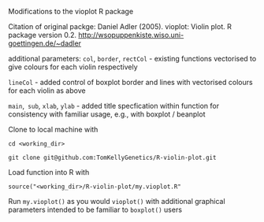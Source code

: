 Modifications to the vioplot R package

Citation of original packge:
Daniel Adler (2005). vioplot: Violin plot. R package version 0.2. http://wsopuppenkiste.wiso.uni-goettingen.de/~dadler

additional parameters:
`col`, `border`, `rectCol` - existing functions vectorised to give colours for each violin respectively

`lineCol` - added control of boxplot border and lines with vectorised colours for each violin as above

`main`,` sub`, `xlab`, `ylab` - added title specfication within function for consistency with familiar usage, e.g., with boxplot / beanplot

Clone to local machine with

`cd <working_dir>`

`git clone git@github.com:TomKellyGenetics/R-violin-plot.git`

Load function into R with

`source("<working_dir>/R-violin-plot/my.vioplot.R"`

Run `my.vioplot()` as you would `vioplot()` with additional graphical parameters intended to be familiar to `boxplot()` users
